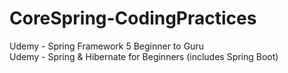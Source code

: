 # CoreSpring-CodingPractices
 Udemy - Spring Framework 5 Beginner to Guru\
 Udemy - Spring & Hibernate for Beginners (includes Spring Boot)
